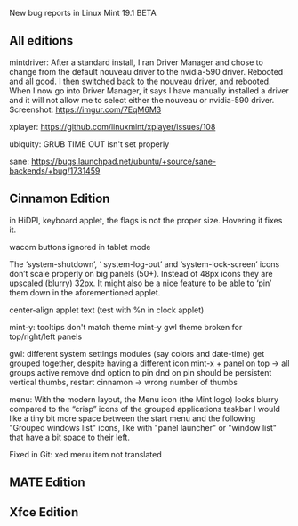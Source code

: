 New bug reports in Linux Mint 19.1 BETA

All editions
------------

mintdriver:
	After a standard install, I ran Driver Manager and chose to change from the default nouveau driver to the nvidia-590 driver. Rebooted and all good.
    I then switched back to the nouveau driver, and rebooted.
    When I now go into Driver Manager, it says I have manually installed a driver and it will not allow me to select either the nouveau or nvidia-590 driver.
    Screenshot: https://imgur.com/7EqM6M3

xplayer:
	https://github.com/linuxmint/xplayer/issues/108

ubiquity:
	GRUB TIME OUT isn't set properly

sane:
	https://bugs.launchpad.net/ubuntu/+source/sane-backends/+bug/1731459

Cinnamon Edition
----------------

in HiDPI, keyboard applet, the flags is not the proper size. Hovering it fixes it.

wacom buttons ignored in tablet mode


The ‘system-shutdown’, ‘ system-log-out’ and ‘system-lock-screen’ icons don’t scale properly on big panels (50+). Instead of 48px icons they are upscaled (blurry) 32px. It might also be a nice feature to be able to ‘pin’ them down in the aforementioned applet.

center-align applet text (test with %n in clock applet)

mint-y: tooltips don't match theme
mint-y gwl theme broken for top/right/left panels

gwl:
	different system settings modules (say colors and date-time) get grouped together, despite having a different icon
	mint-x + panel on top -> all groups active
	remove dnd option to pin
	dnd on pin should be persistent
	vertical thumbs, restart cinnamon -> wrong number of thumbs

menu:
	With the modern layout, the Menu icon (the Mint logo) looks blurry compared to the “crisp” icons of the grouped applications taskbar
	I would like a tiny bit more space between the start menu and the following "Grouped windows list" icons, like with "panel launcher" or "window list" that have a bit space to their left.

Fixed in Git:
	xed menu item not translated

MATE Edition
------------

Xfce Edition
------------
